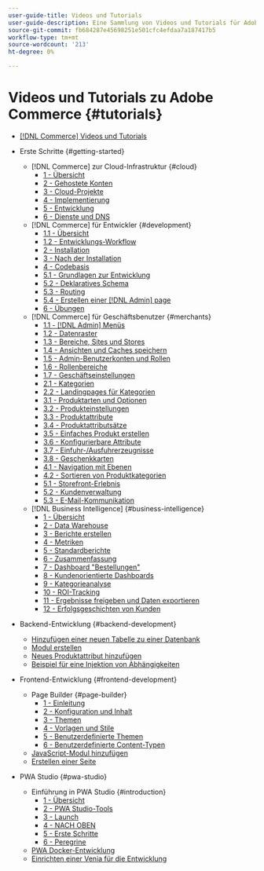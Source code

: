```yaml
---
user-guide-title: Videos und Tutorials
user-guide-description: Eine Sammlung von Videos und Tutorials für Adobe Commerce und Magento Open Source.
source-git-commit: fb684287e45698251e501cfc4efdaa7a187417b5
workflow-type: tm+mt
source-wordcount: '213'
ht-degree: 0%

---
```



# Videos und Tutorials zu Adobe Commerce {#tutorials}

+ [[!DNL Commerce] Videos und Tutorials](overview.md)

+ Erste Schritte {#getting-started}
   + [!DNL Commerce] zur Cloud-Infrastruktur {#cloud}
      + [1 - Übersicht](./cloud/1-overview.md)
      + [2 - Gehostete Konten](./cloud/2-accounts.md)
      + [3 - Cloud-Projekte](./cloud/3-projects.md)
      + [4 - Implementierung](./cloud/4-deployment.md)
      + [5 - Entwicklung](./cloud/5-dev-config.md)
      + [6 - Dienste und DNS](./cloud/6-launch.md)
   + [!DNL Commerce] für Entwickler {#development}
      + [1.1 - Übersicht](./developer/backend-1-1-overview.md)
      + [1.2 - Entwicklungs-Workflow](./developer/backend-1-2-workflow.md)
      + [2 - Installation](./developer/backend-2-install.md)
      + [3 - Nach der Installation](./developer/backend-3-post-install.md)
      + [4 - Codebasis](./developer/backend-4-code-base.md)
      + [5.1 - Grundlagen zur Entwicklung](./developer/backend-5-1-dev-basics.md)
      + [5.2 - Deklaratives Schema](./developer/backend-5-2-declarative-schema.md)
      + [5.3 - Routing](./developer/backend-5-3-routing.md)
      + [5.4 - Erstellen einer [!DNL Admin] page](./developer/backend-5-4-admin-page.md)
      + [6 - Übungen](./developer/backend-6-practice.md)
   + [!DNL Commerce] für Geschäftsbenutzer {#merchants}
      + [1.1 - [!DNL Admin] Menüs](./merchant/introduction/1-1-menus.md)
      + [1.2 - Datenraster](./merchant/introduction/1-2-data-grids.md)
      + [1.3 - Bereiche, Sites und Stores](./merchant/introduction/1-3-apps-scopes-sites-stores.md)
      + [1.4 - Ansichten und Caches speichern](./merchant/introduction/1-4-store-views-cache.md)
      + [1.5 - Admin-Benutzerkonten und Rollen](./merchant/introduction/1-5-users-roles.md)
      + [1.6 - Rollenbereiche](./merchant/introduction/1-6-role-scopes.md)
      + [1.7 - Geschäftseinstellungen](./merchant/introduction/1-7-business-settings.md)
      + [2.1 - Kategorien](./merchant/introduction/2-1-categories.md)
      + [2.2 - Landingpages für Kategorien](./merchant/introduction/2-2-category-landing-page.md)
      + [3.1 - Produktarten und Optionen](./merchant/introduction/3-1-product-types-options.md)
      + [3.2 - Produkteinstellungen](./merchant/introduction/3-2-product-settings.md)
      + [3.3 - Produktattribute](./merchant/introduction/3-3-product-attributes.md)
      + [3.4 - Produktattributsätze](./merchant/introduction/3-4-product-attribute-sets.md)
      + [3.5 - Einfaches Produkt erstellen](./merchant/introduction/3-5-create-simple-product.md)
      + [3.6 - Konfigurierbare Attribute](./merchant/introduction/3-6-configurable-attributes.md)
      + [3.7 - Einfuhr-/Ausfuhrerzeugnisse](./merchant/introduction/3-7-import-export-products.md)
      + [3.8 - Geschenkkarten](./merchant/introduction/3-8-gift-cards.md)
      + [4.1 - Navigation mit Ebenen](./merchant/introduction/4-1-layered-navigation.md)
      + [4.2 - Sortieren von Produktkategorien](./merchant/introduction/4-2-arrange-product-categories.md)
      + [5.1 - Storefront-Erlebnis](./merchant/introduction/5-1-storefront-experience.md)
      + [5.2 - Kundenverwaltung](./merchant/introduction/5-2-customer-management.md)
      + [5.3 - E-Mail-Kommunikation](./merchant/introduction/5-3-store-communications.md)
   + [!DNL Business Intelligence] {#business-intelligence}
      + [1 - Übersicht](./merchant/business-intelligence/1-overview.md)
      + [2 - Data Warehouse](./merchant/business-intelligence/2-data-warehousing.md)
      + [3 - Berichte erstellen](./merchant/business-intelligence/3-build-reports.md)
      + [4 - Metriken](./merchant/business-intelligence/4-metrics.md)
      + [5 - Standardberichte](./merchant/business-intelligence/5-standard-reports.md)
      + [6 - Zusammenfassung](./merchant/business-intelligence/6-executive-summary-dashboard.md)
      + [7 - Dashboard &quot;Bestellungen&quot;](./merchant/business-intelligence/7-orders-dashboard.md)
      + [8 - Kundenorientierte Dashboards](./merchant/business-intelligence/8-customer-focused-dashboards.md)
      + [9 - Kategorieanalyse](./merchant/business-intelligence/9-category-analysis.md)
      + [10 - ROI-Tracking](./merchant/business-intelligence/10-roi-tracking.md)
      + [11 - Ergebnisse freigeben und Daten exportieren](./merchant/business-intelligence/11-share-results-export-data.md)
      + [12 - Erfolgsgeschichten von Kunden](./merchant/business-intelligence/12-customer-success.md)

+ Backend-Entwicklung {#backend-development}
   + [Hinzufügen einer neuen Tabelle zu einer Datenbank](./developer/add-new-db-table.md)
   + [Modul erstellen](developer/create-module.md)
   + [Neues Produktattribut hinzufügen](./developer/add-product-attribute.md)
   + [Beispiel für eine Injektion von Abhängigkeiten](./developer/dependency-injection.md)

+ Frontend-Entwicklung {#frontend-development}
   + Page Builder {#page-builder}
      + [1 - Einleitung](./developer/page-builder/1-intro-case-studies.md)
      + [2 - Konfiguration und Inhalt](./developer/page-builder/2-config-create-content.md)
      + [3 - Themen](./developer/page-builder/3-themes.md)
      + [4 - Vorlagen und Stile](./developer/page-builder/4-admin-templates-apply-styles.md)
      + [5 - Benutzerdefinierte Themen](./developer/page-builder/5-customize-theme.md)
      + [6 - Benutzerdefinierte Content-Typen](developer/page-builder/6-custom-content-types.md)
   + [JavaScript-Modul hinzufügen](developer/add-javascript-module.md)
   + [Erstellen einer Seite](developer/create-new-page.md)

+ PWA Studio {#pwa-studio}
   + Einführung in PWA Studio {#introduction}
      + [1 - Übersicht](./pwa/introduction/1-overview.md)
      + [2 - PWA Studio-Tools](./pwa/introduction/2-pwa-studio-tools.md)
      + [3 - Launch](pwa/introduction/3-launch.md)
      + [4 - NACH OBEN](./pwa/introduction/4-upward.md)
      + [5 - Erste Schritte](./pwa/introduction/5-getting-started.md)
      + [6 - Peregrine](./pwa/introduction/6-peregrine.md)
   + [PWA Docker-Entwicklung](./pwa/pwa-docker-development.md)
   + [Einrichten einer Venia für die Entwicklung](pwa/set-up-venia-for-dev.md)
